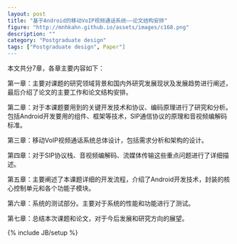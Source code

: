 ```yaml
---
layout: post
title: "基于Android的移动VoIP视频通话系统——论文结构安排"
figure: "http://mnhkahn.github.io/assets/images/c168.png"
description: ""
category: "Postgraduate design"
tags: ["Postgraduate design", Paper"]
---
```


本文共分7章，各章主要内容如下：

第一章：主要对课题的研究领域背景和国内外研究发展现状及发展趋势进行阐述，最后介绍了论文的主要工作和论文结构安排。

第二章：对于本课题要用到的关键开发技术和协议、编码原理进行了研究和分析。包括Android开发要用的组件、框架等技术，SIP通信协议的原理和音视频编解码标准。

第三章：移动VoIP视频通话系统总体设计，包括需求分析和架构的设计。

第四章：对于SIP协议栈、音视频编解码、流媒体传输这些重点问题进行了详细描述。

第五章：主要阐述了本课题详细的开发流程，介绍了Android开发技术，封装的核心控制单元和各个功能子模块。

第六章：系统的测试部分。主要对于系统的性能和功能进行了测试。

第七章：总结本次课题和论文，对于今后发展和研究方向的展望。

{% include JB/setup %}